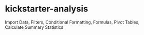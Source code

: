 # kickstarter-analysis
Import Data, Filters, Conditional Formatting, Formulas, Pivot Tables, Calculate Summary Statistics 
